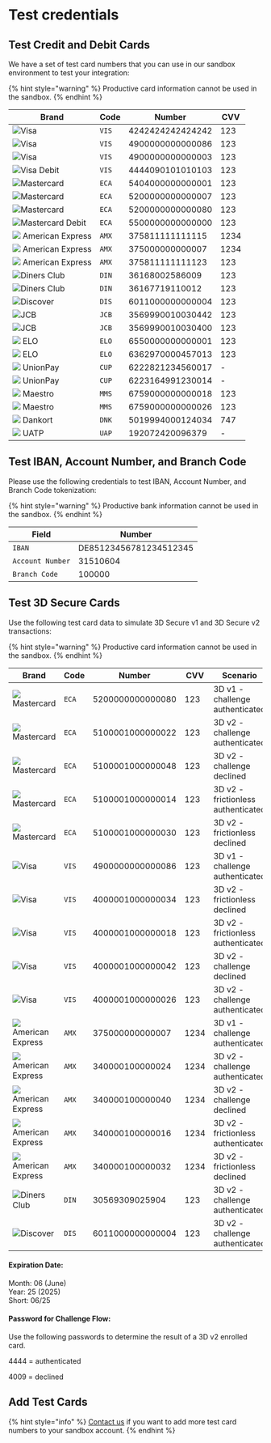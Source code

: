 # Test credentials

## Test Credit and Debit Cards

We have a set of test card numbers that you can use in our sandbox environment to test your integration:&#x20;

{% hint style="warning" %}
Productive card information cannot be used in the sandbox.
{% endhint %}

| Brand                                                       | Code  | Number           | CVV  |
| ----------------------------------------------------------- | ----- | ---------------- | ---- |
| ![](../.gitbook/assets/visa.svg)Visa                        | `VIS` | 4242424242424242 | 123  |
| ![](../.gitbook/assets/visa.svg)Visa                        | `VIS` | 4900000000000086 | 123  |
| ![](../.gitbook/assets/visa.svg)Visa                        | `VIS` | 4900000000000003 | 123  |
| ![](../.gitbook/assets/visa.svg)Visa Debit                  | `VIS` | 4444090101010103 | 123  |
| ![](../.gitbook/assets/mastercard.svg)Mastercard            | `ECA` | 5404000000000001 | 123  |
| ![](../.gitbook/assets/mastercard.svg)Mastercard            | `ECA` | 5200000000000007 | 123  |
| ![](../.gitbook/assets/mastercard.svg)Mastercard            | `ECA` | 5200000000000080 | 123  |
| ![](../.gitbook/assets/mastercard.svg)Mastercard Debit      | `ECA` | 5500000000000000 | 123  |
| ![](../.gitbook/assets/card\_amex-old.svg) American Express | `AMX` | 375811111111115  | 1234 |
| ![](../.gitbook/assets/card\_amex-old.svg) American Express | `AMX` | 375000000000007  | 1234 |
| ![](../.gitbook/assets/card\_amex-old.svg) American Express | `AMX` | 375811111111123  | 123  |
| ![](../.gitbook/assets/diners.svg)Diners Club               | `DIN` | 36168002586009   | 123  |
| ![](../.gitbook/assets/diners.svg)Diners Club               | `DIN` | 36167719110012   | 123  |
| ![](../.gitbook/assets/discover.svg)Discover                | `DIS` | 6011000000000004 | 123  |
| ![](../.gitbook/assets/logo\_jcb.png)JCB                    | `JCB` | 3569990010030442 | 123  |
| ![](../.gitbook/assets/logo\_jcb.png)JCB                    | `JCB` | 3569990010030400 | 123  |
| ![](../.gitbook/assets/Elo-logo.png) ELO                    | `ELO` | 6550000000000001 | 123  |
| ![](../.gitbook/assets/Elo-logo.png) ELO                    | `ELO` | 6362970000457013 | 123  |
| ![](../.gitbook/assets/china-union-pay.svg) UnionPay        | `CUP` | 6222821234560017 | -    |
| ![](../.gitbook/assets/china-union-pay.svg) UnionPay        | `CUP` | 6223164991230014 | -    |
| ![](../.gitbook/assets/maestro.svg) Maestro                 | `MMS` | 6759000000000018 | 123  |
| ![](../.gitbook/assets/maestro.svg) Maestro                 | `MMS` | 6759000000000026 | 123  |
| ![](../.gitbook/assets/Dankort.png) Dankort                 | `DNK` | 5019994000124034 | 747  |
| ![](../.gitbook/assets/uatp.svg) UATP                       | `UAP` | 192072420096379  | -    |

## Test IBAN, Account Number, and Branch Code&#x20;

Please use the following credentials to test IBAN, Account Number, and Branch Code tokenization:

{% hint style="warning" %}
Productive bank information cannot be used in the sandbox.
{% endhint %}

| Field            | Number                 |
| ---------------- | ---------------------- |
| `IBAN`           | DE85123456781234512345 |
| `Account Number` | 31510604               |
| `Branch Code`    | 100000                 |

## Test 3D Secure Cards

Use the following test card data to simulate 3D Secure v1 and 3D Secure v2 transactions:

{% hint style="warning" %}
Productive card information cannot be used in the sandbox.
{% endhint %}

| Brand                                                       | Code  | Number           | CVV  | Scenario                           |
| ----------------------------------------------------------- | ----- | ---------------- | ---- | ---------------------------------- |
| ![](../.gitbook/assets/mastercard.svg)Mastercard            | `ECA` | 5200000000000080 | 123  | 3D v1 - challenge authenticated    |
| ![](../.gitbook/assets/mastercard.svg)Mastercard            | `ECA` | 5100001000000022 | 123  | 3D v2 - challenge authenticated    |
| ![](../.gitbook/assets/mastercard.svg)Mastercard            | `ECA` | 5100001000000048 | 123  | 3D v2 - challenge declined         |
| ![](../.gitbook/assets/mastercard.svg)Mastercard            | `ECA` | 5100001000000014 | 123  | 3D v2 - frictionless authenticated |
| ![](../.gitbook/assets/mastercard.svg)Mastercard            | `ECA` | 5100001000000030 | 123  | 3D v2 - frictionless declined      |
| ![](../.gitbook/assets/visa.svg)Visa                        | `VIS` | 4900000000000086 | 123  | 3D v1 - challenge authenticated    |
| ![](../.gitbook/assets/visa.svg)Visa                        | `VIS` | 4000001000000034 | 123  | 3D v2 - frictionless declined      |
| ![](../.gitbook/assets/visa.svg)Visa                        | `VIS` | 4000001000000018 | 123  | 3D v2 - frictionless authenticated |
| ![](../.gitbook/assets/visa.svg)Visa                        | `VIS` | 4000001000000042 | 123  | 3D v2 - challenge declined         |
| ![](../.gitbook/assets/visa.svg)Visa                        | `VIS` | 4000001000000026 | 123  | 3D v2 - challenge authenticated    |
| ![](../.gitbook/assets/card\_amex-old.svg) American Express | `AMX` | 375000000000007  | 1234 | 3D v1 - challenge authenticated    |
| ![](../.gitbook/assets/card\_amex-old.svg) American Express | `AMX` | 340000100000024  | 1234 | 3D v2 - challenge authenticated    |
| ![](../.gitbook/assets/card\_amex-old.svg) American Express | `AMX` | 340000100000040  | 1234 | 3D v2 - challenge declined         |
| ![](../.gitbook/assets/card\_amex-old.svg) American Express | `AMX` | 340000100000016  | 1234 | 3D v2 - frictionless authenticated |
| ![](../.gitbook/assets/card\_amex-old.svg) American Express | `AMX` | 340000100000032  | 1234 | 3D v2 - frictionless declined      |
| ![](../.gitbook/assets/diners.svg)Diners Club               | `DIN` | 30569309025904   | 123  | 3D v2 - challenge authenticated    |
| ![](../.gitbook/assets/discover.svg)Discover                | `DIS` | 6011000000000004 | 123  | 3D v2 - challenge authenticated    |

#### Expiration Date: <a href="#expiration-date" id="expiration-date"></a>

Month: 06 (June)\
Year: 25 (2025)\
Short: 06/25

#### Password for Challenge Flow: <a href="#password-for-challenge-flow" id="password-for-challenge-flow"></a>

Use the following passwords to determine the result of a 3D v2 enrolled card.

4444 = authenticated

4009 = declined

## Add Test Cards

{% hint style="info" %}
[Contact us](mailto:support@pci-proxy.com) if you want to add more test card numbers to your sandbox account.
{% endhint %}
